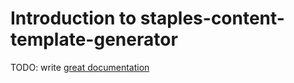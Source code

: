 # Introduction to staples-content-template-generator

TODO: write [great documentation](http://jacobian.org/writing/what-to-write/)
